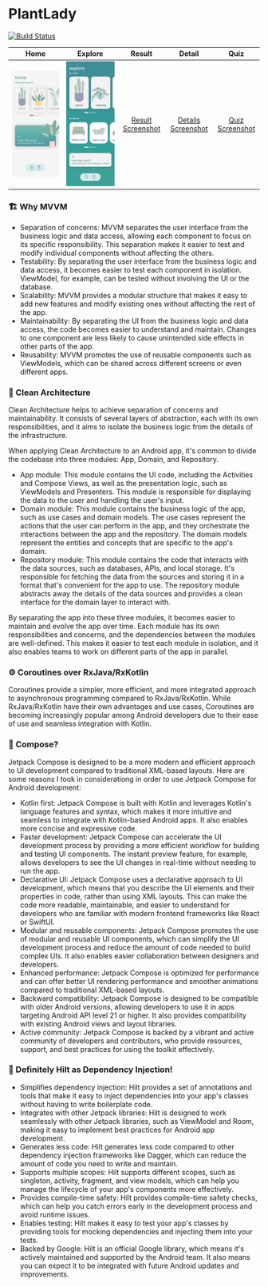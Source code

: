 # PlantLady
[![Build Status](https://app.bitrise.io/app/b09a046f722fede3/status.svg?token=qaqibsa6gOJ1oiG7kBxlWg&branch=compose_flow_coroutines_hilt)](https://app.bitrise.io/app/b09a046f722fede3)

|                    Home                    |                     Explore                      |                        Result                         |                        Detail                        |                    Quiz                    |
|:------------------------------------------:|:------------------------------------------------:|:-----------------------------------------------------:|:----------------------------------------------------:|:------------------------------------------:|
| ![Home Screenshot](readme-images/home.png) | ![Explore Screenshot](readme-images/explore.png) | [Result Screenshot](readme-images/explore-cactus.png) | [Details Screenshot](readme-images/plant-detail.png) | [Quiz Screenshot](readme-images/quiz7.png) |



### 🏗️ Why MVVM
- Separation of concerns: MVVM separates the user interface from the business logic and data access, allowing each component to focus on its specific responsibility. This separation makes it easier to test and modify individual components without affecting the others.
- Testability: By separating the user interface from the business logic and data access, it becomes easier to test each component in isolation. ViewModel, for example, can be tested without involving the UI or the database.
- Scalability: MVVM provides a modular structure that makes it easy to add new features and modify existing ones without affecting the rest of the app.
- Maintainability: By separating the UI from the business logic and data access, the code becomes easier to understand and maintain. Changes to one component are less likely to cause unintended side effects in other parts of the app.
- Reusability: MVVM promotes the use of reusable components such as ViewModels, which can be shared across different screens or even different apps.

### 🧼 Clean Architecture

Clean Architecture helps to achieve separation of concerns and maintainability. It consists of several layers of abstraction, each with its own responsibilities, and it aims to isolate the business logic from the details of the infrastructure.

When applying Clean Architecture to an Android app, it's common to divide the codebase into three modules: App, Domain, and Repository.

- App module: This module contains the UI code, including the Activities and Compose Views, as well as the presentation logic, such as ViewModels and Presenters. This module is responsible for displaying the data to the user and handling the user's input.
- Domain module: This module contains the business logic of the app, such as use cases and domain models. The use cases represent the actions that the user can perform in the app, and they orchestrate the interactions between the app and the repository. The domain models represent the entities and concepts that are specific to the app's domain.
- Repository module: This module contains the code that interacts with the data sources, such as databases, APIs, and local storage. It's responsible for fetching the data from the sources and storing it in a format that's convenient for the app to use. The repository module abstracts away the details of the data sources and provides a clean interface for the domain layer to interact with.
 
By separating the app into these three modules, it becomes easier to maintain and evolve the app over time. Each module has its own responsibilities and concerns, and the dependencies between the modules are well-defined. This makes it easier to test each module in isolation, and it also enables teams to work on different parts of the app in parallel.


### ⚙️ Coroutines over RxJava/RxKotlin
Coroutines provide a simpler, more efficient, and more integrated approach to asynchronous programming compared to RxJava/RxKotlin. While RxJava/RxKotlin have their own advantages and use cases, Coroutines are becoming increasingly popular among Android developers due to their ease of use and seamless integration with Kotlin.

### 📲 Compose?
Jetpack Compose is designed to be a more modern and efficient approach to UI development compared to traditional XML-based layouts. Here are some reasons I took in considerationg in order to use Jetpack Compose for Android development:

- Kotlin first: Jetpack Compose is built with Kotlin and leverages Kotlin's language features and syntax, which makes it more intuitive and seamless to integrate with Kotlin-based Android apps. It also enables more concise and expressive code.
- Faster development: Jetpack Compose can accelerate the UI development process by providing a more efficient workflow for building and testing UI components. The instant preview feature, for example, allows developers to see the UI changes in real-time without needing to run the app.
- Declarative UI: Jetpack Compose uses a declarative approach to UI development, which means that you describe the UI elements and their properties in code, rather than using XML layouts. This can make the code more readable, maintainable, and easier to understand for developers who are familiar with modern frontend frameworks like React or SwiftUI.
- Modular and reusable components: Jetpack Compose promotes the use of modular and reusable UI components, which can simplify the UI development process and reduce the amount of code needed to build complex UIs. It also enables easier collaboration between designers and developers.
- Enhanced performance: Jetpack Compose is optimized for performance and can offer better UI rendering performance and smoother animations compared to traditional XML-based layouts.
- Backward compatibility: Jetpack Compose is designed to be compatible with older Android versions, allowing developers to use it in apps targeting Android API level 21 or higher. It also provides compatibility with existing Android views and layout libraries.
- Active community: Jetpack Compose is backed by a vibrant and active community of developers and contributors, who provide resources, support, and best practices for using the toolkit effectively.

### 💉 Definitely Hilt as Dependency Injection!

- Simplifies dependency injection: Hilt provides a set of annotations and tools that make it easy to inject dependencies into your app's classes without having to write boilerplate code.
- Integrates with other Jetpack libraries: Hilt is designed to work seamlessly with other Jetpack libraries, such as ViewModel and Room, making it easy to implement best practices for Android app development.
- Generates less code: Hilt generates less code compared to other dependency injection frameworks like Dagger, which can reduce the amount of code you need to write and maintain.
- Supports multiple scopes: Hilt supports different scopes, such as singleton, activity, fragment, and view models, which can help you manage the lifecycle of your app's components more effectively.
- Provides compile-time safety: Hilt provides compile-time safety checks, which can help you catch errors early in the development process and avoid runtime issues.
- Enables testing: Hilt makes it easy to test your app's classes by providing tools for mocking dependencies and injecting them into your tests.
- Backed by Google: Hilt is an official Google library, which means it's actively maintained and supported by the Android team. It also means you can expect it to be integrated with future Android updates and improvements.
